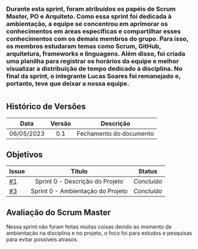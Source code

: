 ### Durante esta sprint, foram atribuídos os papéis de Scrum Master, PO e Arquiteto. Como essa sprint foi dedicada à ambientação, a equipe se concentrou em aprimorar os conhecimentos em áreas específicas e compartilhar esses conhecimentos com os demais membros do grupo. Para isso, os membros estudaram temas como Scrum, GitHub, arquitetura, frameworks e linguagens. Além disso, foi criada uma planilha para registrar os horários da equipe e melhor visualizar a distribuição de tempo dedicado à disciplina. No final da sprint, o integrante Lucas Soares foi remanejado e, portanto, teve que deixar a nossa equipe.

#

## Histórico de Versões

|    Data    | Versão |        Descrição        |
| :--------: | :----: | :---------------------: |
| 06/05/2023 |  0.1   | Fechamento do documento |

## Objetivos

| Issue                                                        |              Título               | Status      |
| ------------------------------------------------------------ | :-------------------------------: | ----------- |
| [#1](https://github.com/fga-eps-mds/2023.1-GuiaUnB/issues/1) |  Sprint 0 - Descrição do Projeto  | _Concluído_ |
| [#3](https://github.com/fga-eps-mds/2023.1-GuiaUnB/issues/3) | Sprint 0 - Ambientação do Projeto | _Concluído_ |

## Avaliação do Scrum Master

Nessa sprint não foram feitas muitas coisas devido ao momento de ambientação na disciplina e no projeto, o foco foi para estudos e pesquisas para evitar possíveis atrasos.